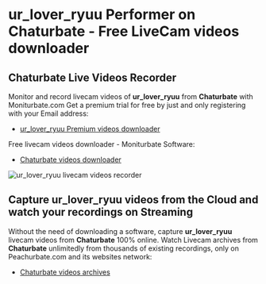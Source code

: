 # ur_lover_ryuu Performer on Chaturbate - Free LiveCam videos downloader

## Chaturbate Live Videos Recorder

Monitor and record livecam videos of **ur_lover_ryuu** from **Chaturbate** with Moniturbate.com
Get a premium trial for free by just and only registering with your Email address:
* [ur_lover_ryuu Premium videos downloader](https://moniturbate.com/request-demo-licence-key.html)

Free livecam videos downloader - Moniturbate Software:
* [Chaturbate videos downloader](https://moniturbate.com/moniturbate-download-software.html)

![ur_lover_ryuu livecam videos recorder](https://peachurnet.com/templates/moniturbate-software.png)


## Capture ur_lover_ryuu videos from the Cloud and watch your recordings on Streaming

Without the need of downloading a software, capture **ur_lover_ryuu** livecam videos from **Chaturbate** 100% online.
Watch Livecam archives from **Chaturbate** unlimitedly from thousands of existing recordings, only on Peachurbate.com and its websites network:
* [Chaturbate videos archives](https://peachurnet.com/)